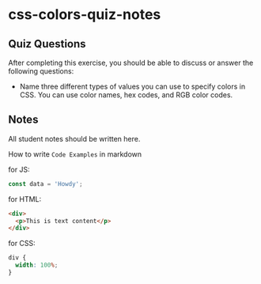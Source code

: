 # css-colors-quiz-notes

## Quiz Questions

After completing this exercise, you should be able to discuss or answer the following questions:

- Name three different types of values you can use to specify colors in CSS.
  You can use color names, hex codes, and RGB color codes.

## Notes

All student notes should be written here.

How to write `Code Examples` in markdown

for JS:

```javascript
const data = 'Howdy';
```

for HTML:

```html
<div>
  <p>This is text content</p>
</div>
```

for CSS:

```css
div {
  width: 100%;
}
```
